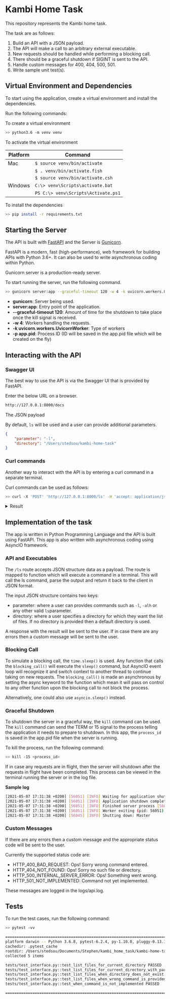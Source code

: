 # Kambi Home Task

This repository represents the Kambi home task.

The task are as follows:

1. Build an API with a JSON payload.
2. The API will make a call to an arbitrary external executable.
3. New requests should be handled while performing a blocking call.
4. There should be a graceful shutdown if SIGINT is sent to the API.
5. Handle custom messages for 400, 404, 500, 501.
6. Write sample unit test(s).

## Virtual Environment and Dependencies

To start using the application, create a virtual environment and install the dependencies.

Run the following commands:

To create a virtual environment

```bash
>> python3.6 -m venv venv
```

To activate the virtual environment

|Platform   |Command                                  |
|-----------|-----------------------------------------|
|Mac        |```$ source venv/bin/activate```         |
|           |```$ . venv/bin/activate.fish```         |
|           |```$ source venv/bin/activate.csh```     |
|Windows    |```C:\> venv\Scripts\activate.bat```     |
|           |```PS C:\> venv\Scripts\Activate.ps1```  |


To install the dependencies

```bash
>> pip install -r requirements.txt
```

## Starting the Server

The API is built with [FastAPI](https://fastapi.tiangolo.com/) and the Server is [Gunicorn]("https://gunicorn.org/").

FastAPI is a modern, fast (high-performance), web framework for building APIs with Python 3.6+. It can also be used to write asynchronous coding within Python.

Gunicorn server is a production-ready server.

To start running the server, run the following command.

```bash
>> gunicorn server:app --graceful-timeout 120 -w 4 -k uvicorn.workers.UvicornWorker -p app.pid
```
- **gunicorn**: Server being used.
- **server:app**: Entry point of the application.
- **--graceful-timeout 120**: Amount of time for the shutdown to take place once the kill signal is received.
- **-w 4**: Workers handling the requests.
- **-k uvicorn.workers.UvicornWorker**: Type of workers
- **-p app.pid**: Process ID (ID will be saved in the app.pid file which will be created on the fly)

## Interacting with the API
### Swagger UI

The best way to use the API is via the Swagger UI that is provided by FastAPI.

Enter the below URL on a browser.

```bash
http://127.0.0.1:8000/docs
```

The JSON payload

By default, `ls` will be used and a user can provide additional parameters.

```json
{
    "parameter": "-l",
    "directory": "/Users/stedsou/kambi-home-task"
}
```

### Curl commands

Another way to interact with the API is by entering a curl command in a separate terminal.

Curl commands can be used as follows:

```bash
>> curl -X 'POST' 'http://127.0.0.1:8000/ls' -H 'accept: application/json' -H 'Content-Type: application/json' -d '{"parameter": "-l", "directory": "/Users/stedsou/kambi-home-task"}'
```

<details>
<summary>Result</summary>

```json
{
  "command": "ls -l /Users/stedsou/kambi-home-task",
  "files": [
    "total 40",
    "-rw-r--r--@ 1 stedsou  58041779  7558  7 May 17:14 README.md",
    "drwxr-xr-x  4 stedsou  58041779   128  5 May 16:41 __pycache__",
    "-rw-r--r--  1 stedsou  58041779     6  7 May 17:13 app.pid",
    "drwxr-xr-x  4 stedsou  58041779   128  7 May 17:04 core",
    "drwxr-xr-x  4 stedsou  58041779   128  7 May 16:59 interface",
    "drwxr-xr-x  3 stedsou  58041779    96  7 May 00:57 logs",
    "drwxr-xr-x  4 stedsou  58041779   128  7 May 16:59 model",
    "-rw-r--r--  1 stedsou  58041779   518  5 May 16:52 requirements.txt",
    "-rw-r--r--  1 stedsou  58041779   280  5 May 16:41 server.py",
    "drwxr-xr-x  5 stedsou  58041779   160  7 May 17:08 tests",
    "drwxr-xr-x  4 stedsou  58041779   128  7 May 10:37 utils",
    "drwxr-xr-x  6 stedsou  58041779   192  2 May 17:09 venv"
  ]
}
```

</details>

## Implementation of the task

The app is written in Python Programming Language and the API is built using FastAPI. This app is also written with asynchronous coding using AsyncIO framework.

### API and Executables

The `/ls` route accepts JSON structure data as a payload. The route is mapped to function which will execute a command in a terminal. This will call the ls command, parse the output and return it back to the client in JSON format.

The input JSON structure contains two keys:
- parameter: where a user can provides commands such as `-l`, `-alh` or any other valid `ls`parameter.
- directory: where a user specifies a directory for which they want the list of files. If no directory is provided then a default directory is used.

A response with the result will be sent to the user. If in case there are any errors then a custom message will be sent to the user.

### Blocking Call

To simulate a blocking call, the `time.sleep()` is used. Any function that calls the `blocking_call()` will execute the `sleep()` command, but AsyncIO event loop will recognize it and switch context to another thread to continue taking on new requests. The `blocking_call()` is made an asynchronous by setting the async keyword to the function which mean it will pass on control to any other function upon the blocking call to not block the process.

Alternatively, one could also use `asyncio.sleep()` instead.

### Graceful Shutdown

To shutdown the server in a graceful way, the `kill` command can be used. The `kill` command can send the TERM or 15 signal to the process telling the application it needs to prepare to shutdown. In this app, the `process_id` is saved in the app.pid file when the server is running.

To kill the process, run the following command:

```bash
>> kill -15 <process_id>
```

If in case any requests are in flight, then the server will shutdown after the requests in flight have been completed. This process can be viewed in the terminal running the server or in the log file.

**Sample log**

```bash
[2021-05-07 17:31:38 +0200] [56051] [INFO] Waiting for application shutdown.
[2021-05-07 17:31:38 +0200] [56051] [INFO] Application shutdown complete.
[2021-05-07 17:31:38 +0200] [56051] [INFO] Finished server process [56051]
[2021-05-07 17:31:38 +0200] [56051] [INFO] Worker exiting (pid: 56051)
[2021-05-07 17:31:38 +0200] [56045] [INFO] Shutting down: Master
```

### Custom Messages

If there are any errors then a custom message and the appropriate status code will be sent to the user.

Currently the supported status code are:

- HTTP_400_BAD_REQUEST: Ops! Sorry wrong command entered.
- HTTP_404_NOT_FOUND: Ops! Sorry no such file or directory.
- HTTP_500_INTERNAL_SERVER_ERROR: Ops! Something went wrong.
- HTTP_501_NOT_IMPLEMENTED: Command not yet implemented.

These messages are logged in the logs/api.log.

## Tests

To run the test cases, run the following command:

```bash
>> pytest -vv
```

```bash
======================================================================================================= test session starts =======================================================================================================
platform darwin -- Python 3.6.8, pytest-6.2.4, py-1.10.0, pluggy-0.13.1 -- /Users/stedsou/Documents/Stephen/kambi_home_task/kambi-home-task/venv/bin/python3.6
cachedir: .pytest_cache
rootdir: /Users/stedsou/Documents/Stephen/kambi_home_task/kambi-home-task
collected 5 items

tests/test_interface.py::test_list_files_for_current_directory PASSED                                                                                                                                                       [ 20%]
tests/test_interface.py::test_list_files_for_current_directory_with_parametes PASSED                                                                                                                                        [ 40%]
tests/test_interface.py::test_list_files_when_directory_does_not_exist PASSED                                                                                                                                               [ 60%]
tests/test_interface.py::test_list_files_when_wrong_command_is_provided PASSED                                                                                                                                              [ 80%]
tests/test_interface.py::test_when_command_is_not_implemented PASSED                                                                                                                                                        [100%]

======================================================================================================= 5 passed in 10.54s ========================================================================================================
```
